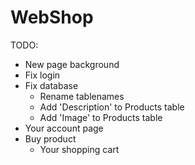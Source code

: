 # WebShop

TODO:
* New page background
* Fix login
* Fix database
  * Rename tablenames
  * Add 'Description' to Products table
  * Add 'Image' to Products table
* Your account page
* Buy product
  * Your shopping cart
